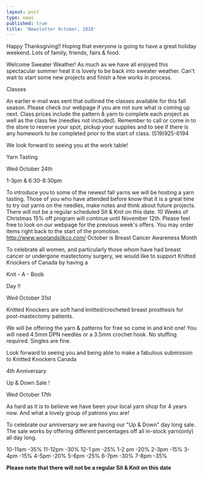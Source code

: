 ```yaml
---
layout: post
type: news
published: true
title: 'Newsletter October, 2018'
---
```


Happy Thanksgiving!!
Hoping that everyone is going to have a great holiday weekend. Lots of family, friends, fairs & food.

Welcome Sweater Weather!
As much as we have all enjoyed this spectacular summer heat it is lovely to be back into sweater weather. Can't wait to start some new projects and finish a few works in process.

Classes

An earlier e-mail was sent that outlined the classes available for this fall season. Please check our webpage if you are not sure what is coming up next. Class prices include the pattern & yarn to complete each project as well as the class fee (needles not included). Remember to call or come in to the store to reserve your spot, pickup your supplies and to see if there is any homework to be completed prior to the start of class.
(519)925-6194

We look forward to seeing you at the work table!

Yarn Tasting

Wed October 24th

1-3pm   &   6:30-8:30pm
                    
To introduce you to some of the newest fall yarns we will be hosting a yarn tasting. Those of you who have attended before know that it is a great time to try out yarns on the needles, make notes and think about future projects. There will not be a regular scheduled Sit & Knit on this date.
10 Weeks of Christmas 15% off program will continue until November 12th. Please feel free to look on our webpage for the previous week's offers. You may order items right back to the start of the promotion.
http://www.woolandsilkco.com/
October is Breast Cancer Awareness Month

To celebrate all women, and particularly those whom have had breast cancer or undergone mastectomy surgery, we would like to support Knitted Knockers of Canada by having a

  
Knit - A - Boob

Day !!


Wed October 31st

Knitted Knockers are soft hand knitted/crocheted breast prosthesis for post-mastectomy patients.

We will be offering the yarn & patterns for free so come in and knit one!  You will need 4.5mm DPN needles or a 3.5mm crochet hook. No stuffing required. Singles are fine. 

Look forward to seeing you and being able to make a fabulous submission to Knitted Knockers Canada

4th Anniversary 

Up & Down Sale !

Wed October 17th
 
 As hard as it is to believe we have been your local yarn shop for 4 years now. And what a lovely group of patrons you are!
 
To celebrate our anniversary we are having our "Up & Down" day long sale.
The sale works by offering different percentages off all in-stock yarn(only)
all day long.

10-11am   -35% 
11-12pm   -30%
12-1 pm   -25%
 1-2 pm   -20%
 2-3pm    -15%
 3-4pm    -15%
 4-5pm    -20%
 5-6pm    -25%
 6-7pm    -30%
 7-8pm    -35%

**Please note that there will not be a regular Sit & Knit on this date**
